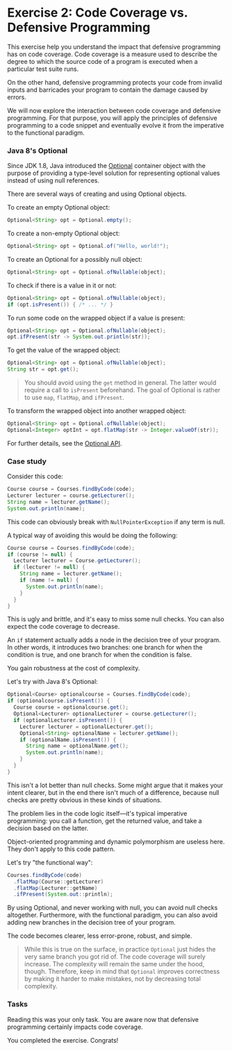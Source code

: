 # Exercise 2: Code Coverage vs. Defensive Programming
This exercise help you understand the impact that defensive programming has on code coverage. Code coverage is a measure used to describe the degree to which the source code of a program is executed when a particular test suite runs.

On the other hand, defensive programming protects your code from invalid inputs and barricades your program to contain the damage caused by errors.

We will now explore the interaction between code coverage and defensive programming. For that purpose, you will apply the principles of defensive programming to a code snippet and eventually evolve it from the imperative to the functional paradigm.

### Java 8's Optional
Since JDK 1.8, Java introduced the [Optional](https://docs.oracle.com/javase/8/docs/api/java/util/Optional.html) container object with the purpose of providing a type-level solution for representing optional values instead of using null references.

There are several ways of creating and using Optional objects.

To create an empty Optional object:

```java
Optional<String> opt = Optional.empty();
```

To create a non-empty Optional object:

```java
Optional<String> opt = Optional.of("Hello, world!");
```

To create an Optional for a possibly null object:

```java
Optional<String> opt = Optional.ofNullable(object);
```

To check if there is a value in it or not:

```java
Optional<String> opt = Optional.ofNullable(object);
if (opt.isPresent()) { /* ... */ }
```

To run some code on the wrapped object if a value is present:

```java
Optional<String> opt = Optional.ofNullable(object);
opt.ifPresent(str -> System.out.println(str));
```

To get the value of the wrapped object:
```java
Optional<String> opt = Optional.ofNullable(object);
String str = opt.get();
```

> You should avoid using the `get` method in general. The latter would require a call to `isPresent` beforehand. The goal of Optional is rather to use `map`, `flatMap`, and `ifPresent`.

To transform the wrapped object into another wrapped object:
```java
Optional<String> opt = Optional.ofNullable(object);
Optional<Integer> optInt = opt.flatMap(str -> Integer.valueOf(str));
```

For further details, see the [Optional API](https://docs.oracle.com/javase/8/docs/api/java/util/Optional.html).

### Case study
Consider this code:

```java
Course course = Courses.findByCode(code);
Lecturer lecturer = course.getLecturer();
String name = lecturer.getName();
System.out.println(name);
```

This code can obviously break with `NullPointerException` if any term is null.

A typical way of avoiding this would be doing the following:

```java
Course course = Courses.findByCode(code);
if (course != null) {
  Lecturer lecturer = Course.getLecturer();
  if (lecturer != null) {
    String name = lecturer.getName();
    if (name != null) {
      System.out.println(name);
    }
  }
}
```

This is ugly and brittle, and it's easy to miss some null checks. You can also expect the code coverage to decrease.

An `if` statement actually adds a node in the decision tree of your program. In other words, it introduces two branches: one branch for when the condition is true, and one branch for when the condition is false.

You gain robustness at the cost of complexity.

Let's try with Java 8's Optional:

```java
Optional<Course> optionalcourse = Courses.findByCode(code);
if (optionalcourse.isPresent()) {
  Course course = optionalcourse.get();
  Optional<Lecturer> optionalLecturer = course.getLecturer();
  if (optionalLecturer.isPresent()) {
    Lecturer lecturer = optionalLecturer.get();
    Optional<String> optionalName = lecturer.getName();
    if (optionalName.isPresent()) {
      String name = optionalName.get();
      System.out.println(name);
    }
  }
}
```

This isn't a lot better than null checks. Some might argue that it makes your intent clearer, but in the end there isn't much of a difference, because null checks are pretty obvious in these kinds of situations.

The problem lies in the code logic itself—it's typical imperative programming: you call a function, get the returned value, and take a decision based on the latter.

Object-oriented programming and dynamic polymorphism are useless here. They don't apply to this code pattern.

Let's try "the functional way":

```java
Courses.findByCode(code)
  .flatMap(Course::getLecturer)
  .flatMap(Lecturer::getName)
  .ifPresent(System.out::println);
```

By using Optional, and never working with null, you can avoid null checks altogether. Furthermore, with the functional paradigm, you can also avoid adding new branches in the decision tree of your program.

The code becomes clearer, less error-prone, robust, and simple.

> While this is true on the surface, in practice `Optional` just hides the very same branch you got rid of. The code coverage will surely increase. The complexity will remain the same under the hood, though. Therefore, keep in mind that `Optional` improves correctness by making it harder to make mistakes, not by decreasing total complexity.

### Tasks

Reading this was your only task. You are aware now that defensive programming certainly impacts code coverage.

You completed the exercise. Congrats!